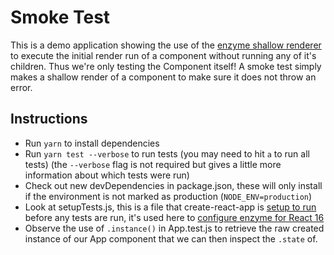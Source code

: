 # Smoke Test

This is a demo application showing the use of the [enzyme shallow renderer](http://airbnb.io/enzyme/docs/api/ShallowWrapper/shallow.html) to execute the initial render run of a component without running any of it's children. Thus we're only testing the Component itself! A smoke test simply makes a shallow render of a component to make sure it does not throw an error.

## Instructions

* Run `yarn` to install dependencies
* Run `yarn test --verbose` to run tests (you may need to hit `a` to run all tests) (the `--verbose` flag is not required but gives a little more information about which tests were run)
* Check out new devDependencies in package.json, these will only install if the environment is not marked as production (`NODE_ENV=production`)
* Look at setupTests.js, this is a file that create-react-app is [setup to run](https://github.com/facebookincubator/create-react-app/blob/master/packages/react-scripts/template/README.md#initializing-test-environment) before any tests are run, it's used here to [configure enzyme for React 16](http://airbnb.io/enzyme/docs/installation/#working-with-react-16)
* Observe the use of `.instance()` in App.test.js to retrieve the raw created instance of our App component that we can then inspect the `.state` of.